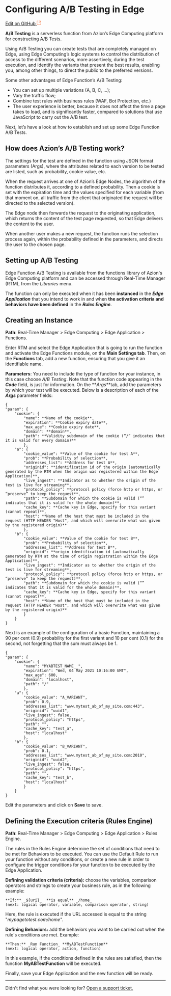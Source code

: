 # Configuring A/B Testing in Edge

[Edit on GitHub <svg width="14" height="14" xmlns="http://www.w3.org/2000/svg"><g fill="none" stroke="#F3652B"><path d="M4.81.71H.672v11.43H12.1V8.001" stroke-width=".8"/><path d="M6.87.786h5.155V5.94M6.31 6.5L12.026.786"/></g></svg>](https://github.com/aziontech/docs_en/edit/master/use-cases/ab-testing/index.md)

**A/B Testing** is a serverless function from Azion’s Edge Computing platform for constructing A/B Tests.

Using A/B Testing you can create tests that are completely managed on Edge, using Edge Computing’s logic systems to control the distribution of access to the different scenarios, more assertively, during the test execution, and identify the variants that present the best results, enabling you, among other things, to direct the public to the preferred versions.

Some other advantages of Edge Function’s A/B Testing:

* You can set up multiple variations (A, B, C, ...);
* Vary the traffic flow;
* Combine test rules with business rules (WAF, Bot Protection, etc.)
* The user experience is better, because it does not affect the time a page takes to load, and is significantly faster, compared to solutions that use JavaScript to carry out the A/B test.

Next, let’s have a look at how to establish and set up some Edge Function A/B Tests.	

## How does Azion’s A/B Testing work?

The settings for the test are defined in the function using JSON format parameters (Args), where the attributes related to each version to be tested are listed, such as probability, cookie value, etc.

When the request arrives at one of Azion’s Edge Nodes, the algorithm of the function distributes it, according to a defined probability. Then a cookie is set with the expiration time and the values specified for each variable (from that moment on, all traffic from the client that originated the request will be directed to the selected version).

The Edge node then forwards the request to the originating application, which returns the content of the test page requested, so that Edge delivers the content to the user.

When another user makes a new request, the function runs the selection process again, within the probability defined in the parameters, and directs the user to the chosen page.

## Setting up A/B Testing

Edge Function A/B Testing is available from the functions library of Azion's Edge Computing platform and can be accessed through Real-Time Manager (RTM), from the _Libraries_ menu.

The function can only be executed when it has been **instanced** in the **_Edge Application_** that you intend to work in and when **the activation criteria and behaviors have been defined** in the **_Rules Engine_**.

## Creating an Instance

**Path**: Real-Time Manager > Edge Computing > Edge Application > Functions.

Enter RTM and select the Edge Application that is going to run the function and activate the Edge Functions module, on the **Main Settings tab**. Then, on the **Functions** tab, add a new function, ensuring that you give it an identifiable name.

**Parameters**: You need to include the type of function for your instance, in this case choose _A/B Testing_. Note that the function code appearing in the **_Code_** field, is just for information. On the **_Args_**tab, add the parameters by which your test will be executed. Below is a description of each of the **_Args_** parameter fields:

~~~
{
"param": {
	"cookie": {
		"name": **Name of the cookie**,
		"expiration": **Cookie expiry date**,
		"max_age": **Cookie expiry date**,
		"domain": **domain**,
		"path": **Validity subdomain of the cookie (“/” indicates that it is valid for every domain)**
		},
	"a": {
		"cookie_value": **Value of the cookie for test A**,
		"prob": **Probability of selection**,
		"addresses_list": **Address for test A**,
		"originid": **identification id of the origin (automatically generated by the RTM when the origin was registered within the Edge Application)**,
		"live_ingest": **Indicator as to whether the origin of the test is live for streaming**,
		"protocol_policy": **protocol policy (force http or https, or “preserve” to keep the request**,
		"path": **Subdomain for which the cookie is valid (“” indicates that it is valid for the whole domain)**,
		"cache_key": **Cache key in Edge, specify for this variant (cannot repeat)**,
		"host": **Name of the host that must be included in the request (HTTP HEADER "Host", and which will overwrite what was given by the registered origin)**
		},
	"b": {
		"cookie_value": **Value of the cookie for test B**,
		"prob": **Probability of selection**,
		"addresses_list": **Address for test B**,
		"originid": **origin identification id (automatically generated by RTM at the time of origin registration within the Edge Application)**,
		"live_ingest": **Indicator as to whether the origin of the test is live for streaming**,
		"protocol_policy": **protocol policy (force http or https, or “preserve” to keep the request)**,
		"path": **Subdomain for which the cookie is valid (“” indicates that it is valid for the whole domain)**,
		"cache_key": **Cache key in Edge, specify for this variant (cannot repeat)**,
		"host": **Name of the host that must be included in the request (HTTP HEADER "Host", and which will overwrite what was given by the registered origin)** 
		}
	}
}
~~~

Next is an example of the configuration of a basic Function, maintaining a 90 per cent (0.9) probability for the first variant and 10 per cent (0.1) for the second, not forgetting that the sum must always be 1.

~~~
{
"param": {
	"cookie": {
		"name": "MYABTEST_NAME__",
		"expiration": "Wed, 04 May 2021 10:16:00 GMT",
		"max_age": 600,
		"domain": "localhost",
		"path": "/"
		},
	"a": {
		"cookie_value": "A_VARIANT",
		"prob": 0.9,
		"addresses_list": "www.mytest_ab_of_my_site.com:443",
		"originid": "uuid1",
		"live_ingest": false,
		"protocol_policy": "https",
		"path": "",
		"cache_key": "test_a",
		"host": "localhost"
		},
	"b": {
		"cookie_value": "B_VARIANT",
		"prob": 0.1,
		"addresses_list": "www.mytest_ab_of_my_site.com:2010",
		"originid": "uuid2",
		"live_ingest": false,
		"protocol_policy": "https",
		"path": "",
		"cache_key": "test_b",
		"host": "localhost"
		}
	}
}
~~~

Edit the parameters and click on **Save** to save. 

## Defining the Execution criteria (Rules Engine)

**Path**: Real-Time Manager > Edge Computing > Edge Application > Rules Engine.

The rules in the Rules Engine determine the set of conditions that need to be met for Behaviors to be executed. You can use the Default Rule to run your function without any conditions, or create a new rule in order to configure the trigger conditions for your function to be executed by the Edge Application.

**Defining validation criteria (criteria):** choose the variables, comparison operators and strings to create your business rule, as in the following example:

~~~
**If:** _${uri}_  **is equal** _/home_
(next: logical operator, variable, comparison operator, string)
~~~

Here, the rule is executed if the URL accessed is equal to the string "_mypagetotest.com/home_".

**Defining Behaviors:** add the behaviors you want to be carried out when the rule's conditions are met. Example:

~~~
**Then:** _Run Function_ **MyABTestFunction**
(next: logical operator, action, function)
~~~

In this example, if the conditions defined in the rules are satisfied, then the function **MyABTestFunction** will be executed.

Finally, save your Edge Application and the new function will be ready.

---

Didn't find what you were looking for? [Open a support ticket.](https://tickets.azion.com/)
